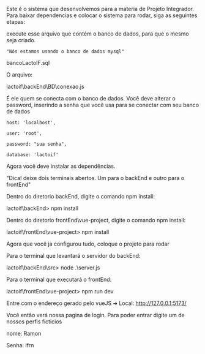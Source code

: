 Este é o sistema que desenvolvemos para a materia de Projeto Integrador.
Para baixar dependencias e colocar o sistema para rodar, siga as seguintes etapas:

execute esse arquivo que contém o banco de dados, para que o mesmo seja criado.

    "Nós estamos usando o banco de dados mysql"

bancoLactoIF.sql



O arquivo:

lactoif\backEnd\BD\conexao.js

É ele quem se conecta com o banco de dados. Você deve alterar o password, inserindo a senha que você usa para se conectar com seu banco de dados

    host: 'localhost',
    
    user: 'root',
    
    password: "sua senha",
    
    database: 'lactoif'
    
 
Agora você deve instalar as dependências.

"Dica! deixe dois terminais abertos. Um para o backEnd e outro para o frontEnd"

Dentro do diretorio backEnd, digite o comando npm install:

lactoif\backEnd> npm install

Dentro do diretorio frontEnd\vue-project, digite o comando npm install:

lactoif\frontEnd\vue-project> npm install


Agora que você ja configurou tudo, coloque o projeto para rodar


Para o terminal que levantará o servidor do backEnd:

lactoif\backEnd\src> node .\server.js

Para o terminal que executará o frontEnd:

lactoif\frontEnd\vue-project> npm run dev



Entre com o endereço gerado pelo vueJS
  ➜  Local:   http://127.0.0.1:5173/
  
  
  
Você então verá nossa pagina de login. Para poder entrar digite um de nossos perfis ficticios

nome: Ramon 

Senha: ifrn
